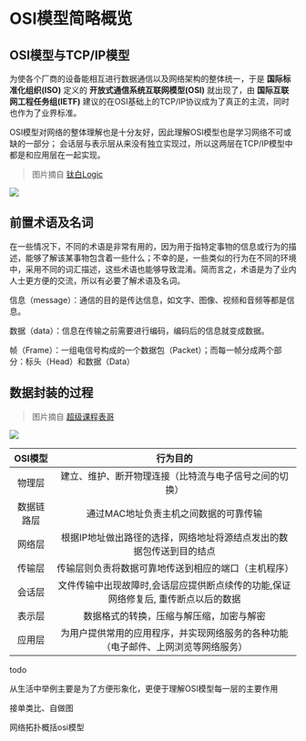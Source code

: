# OSI模型简略概览


## OSI模型与TCP/IP模型


为使各个厂商的设备能相互进行数据通信以及网络架构的整体统一，于是 **国际标准化组织(ISO)** 定义的 **开放式通信系统互联网模型(OSI)** 就出现了，由 **国际互联网工程任务组(IETF)** 建议的在OSI基础上的TCP/IP协议成为了真正的主流，同时也作为了业界标准。

OSI模型对网络的整体理解也是十分友好，因此理解OSI模型也是学习网络不可或缺的一部分； 会话层与表示层从来没有独立实现过，所以这两层在TCP/IP模型中都是和应用层在一起实现。

> 图片摘自 [钛白Logic](https://www.cnblogs.com/qishui/p/5428938.html)

![](https://i.postimg.cc/tCT1jSpt/2019-08-02-170123.png)



## 前置术语及名词

在一些情况下，不同的术语是非常有用的，因为用于指特定事物的信息或行为的描述，能够了解该某事物包含着一些什么；不幸的是，一些类似的行为在不同的环境中，采用不同的词汇描述，这些术语也能够导致混淆。简而言之，术语是为了业内人士更方便的交流，所以有必要了解术语及名词。


信息（message）：通信的目的是传达信息，如文字、图像、视频和音频等都是信息。

数据（data）：信息在传输之前需要进行编码，编码后的信息就变成数据。

帧（Frame）：一组电信号构成的一个数据包（Packet）；而每一帧分成两个部分：标头（Head）和数据（Data）


## 数据封装的过程



> 图片摘自 [超级课程表哥](https://blog.csdn.net/qq_25606103/article/details/51295965)

![](https://i.postimg.cc/T1x8fHzd/2019-08-02-165336.png)



|OSI模型|行为目的|
|:-:|:-:|
|物理层|建立、维护、断开物理连接（比特流与电子信号之间的切换）|
|数据链路层|通过MAC地址负责主机之间数据的可靠传输|
|网络层|根据IP地址做出路径的选择，网络地址将源结点发出的数据包传送到目的结点|
|传输层|传输层则负责将数据可靠地传送到相应的端口（主机程序）|
|会话层|文件传输中出现故障时,会话层应提供断点续传的功能,保证网络修复后, 重传断点以后的数据|
|表示层|数据格式的转换，压缩与解压缩，加密与解密|
|应用层|为用户提供常用的应用程序，并实现网络服务的各种功能（电子邮件、上网浏览等网络服务）|



todo


从生活中举例主要是为了方便形象化，更便于理解OSI模型每一层的主要作用

接单类比、自做图

网络拓扑概括osi模型
